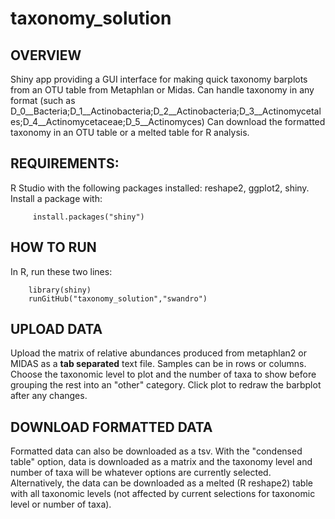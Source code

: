 # taxonomy_solution

## OVERVIEW
Shiny app providing a GUI interface for making quick taxonomy barplots from an OTU table from Metaphlan or Midas.
Can handle taxonomy in any format (such as D_0__Bacteria;D_1__Actinobacteria;D_2__Actinobacteria;D_3__Actinomycetales;D_4__Actinomycetaceae;D_5__Actinomyces)
Can download the formatted taxonomy in an OTU table or a melted table for R analysis.

## REQUIREMENTS:
R Studio with the following packages installed: reshape2, ggplot2, shiny.  
Install a package with:
```
	 install.packages("shiny")
```

## HOW TO RUN
In R, run these two lines:
```
	library(shiny)
	runGitHub("taxonomy_solution","swandro")
```

## UPLOAD DATA
Upload the matrix of relative abundances produced from metaphlan2 or MIDAS as a <strong>tab separated</strong> text file. Samples can be in rows or columns. Choose the taxonomic level to plot and the number of taxa to show before grouping the rest into an "other" category. Click plot to redraw the barbplot after any changes.

## DOWNLOAD FORMATTED DATA
Formatted data can also be downloaded as a tsv. With the "condensed table" option, data is downloaded as a matrix and the taxonomy level and number of taxa will be whatever options are currently selected. Alternatively, the data can be downloaded as a melted (R reshape2) table with all taxonomic levels (not affected by current selections for taxonomic level  or number of taxa).

